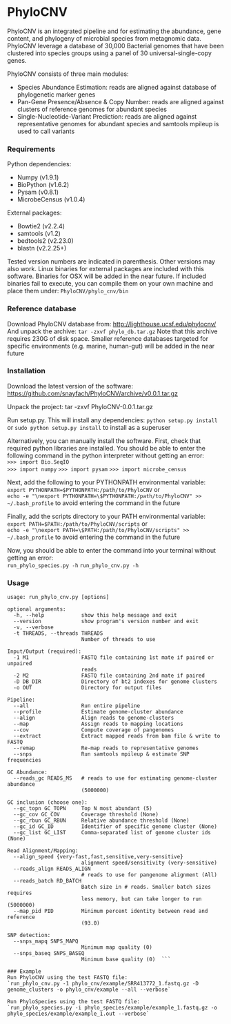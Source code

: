 # PhyloCNV
PhyloCNV is an integrated pipeline and for estimating the abundance, gene content, and phylogeny of microbial species from metagnomic data.  PhyloCNV leverage a database of 30,000 Bacterial genomes that have been clustered into species groups using a panel of 30 universal-single-copy genes. 

PhyloCNV consists of three main modules: 
* Species Abundance Estimation: reads are aligned against database of phylogenetic marker genes
* Pan-Gene Presence/Absence & Copy Number: reads are aligned against clusters of reference genomes for abundant species
* Single-Nucleotide-Variant Prediction: reads are aligned against representative genomes for abundant species and samtools mpileup is used to call variants

### Requirements
Python dependencies: 
* Numpy (v1.9.1)
* BioPython (v1.6.2)
* Pysam (v0.8.1)
* MicrobeCensus (v1.0.4)

External packages:
* Bowtie2 (v2.2.4)
* samtools (v1.2)
* bedtools2 (v2.23.0)
* blastn (v2.2.25+)

Tested version numbers are indicated in parenthesis. Other versions may also work.
Linux binaries for external packages are included with this software. Binaries for OSX will be added in the near future.
If included binaries fail to execute, you can compile them on your own machine and place them under: `PhyloCNV/phylo_cnv/bin`

### Reference database
Download PhyloCNV database from: http://lighthouse.ucsf.edu/phylocnv/ 
And unpack the archive: `tar -zxvf phylo_db.tar.gz` 
Note that this archive requires 230G of disk space. Smaller reference databases targeted for specific environments (e.g. marine, human-gut) will be added in the near future

### Installation

Download the latest version of the software: https://github.com/snayfach/PhyloCNV/archive/v0.0.1.tar.gz 

Unpack the project: tar -zxvf PhyloCNV-0.0.1.tar.gz 

Run setup.py. This will install any dependencies: 
`python setup.py install` or
`sudo python setup.py install` to install as a superuser

Alternatively, you can manually install the software.
First, check that required python libraries are installed. You should be able to enter the following command in the python interpreter without getting an error:  
`>>> import Bio.SeqIO`  
`>>> import numpy`
`>>> import pysam`
`>>> import microbe_census`

Next, add the following to your PYTHONPATH environmental variable:  
`export PYTHONPATH=$PYTHONPATH:/path/to/PhyloCNV` or  
`echo -e "\nexport PYTHONPATH=\$PYTHONPATH:/path/to/PhyloCNV" >> ~/.bash_profile` to avoid entering the command in the future

Finally, add the scripts directory to your PATH environmental variable:  
`export PATH=$PATH:/path/to/PhyloCNV/scripts` or  
`echo -e "\nexport PATH=\$PATH:/path/to/PhyloCNV/scripts" >> ~/.bash_profile` to avoid entering the command in the future

Now, you should be able to enter the command into your terminal without getting an error:  
`run_phylo_species.py -h`
`run_phylo_cnv.py -h`

### Usage

```
usage: run_phylo_cnv.py [options]

optional arguments:
  -h, --help            show this help message and exit
  --version             show program's version number and exit
  -v, --verbose
  -t THREADS, --threads THREADS
                        Number of threads to use

Input/Output (required):
  -1 M1                 FASTQ file containing 1st mate if paired or unpaired
                        reads
  -2 M2                 FASTQ file containing 2nd mate if paired
  -D DB_DIR             Directory of bt2 indexes for genome clusters
  -o OUT                Directory for output files

Pipeline:
  --all                 Run entire pipeline
  --profile             Estimate genome-cluster abundance
  --align               Align reads to genome-clusters
  --map                 Assign reads to mapping locations
  --cov                 Compute coverage of pangenomes
  --extract             Extract mapped reads from bam file & write to FASTQ
  --remap               Re-map reads to representative genomes
  --snps                Run samtools mpileup & estimate SNP frequencies

GC Abundance:
  --reads_gc READS_MS   # reads to use for estimating genome-cluster abundance
                        (5000000)

GC inclusion (choose one):
  --gc_topn GC_TOPN     Top N most abundant (5)
  --gc_cov GC_COV       Coverage threshold (None)
  --gc_rbun GC_RBUN     Relative abundance threshold (None)
  --gc_id GC_ID         Identifier of specific genome cluster (None)
  --gc_list GC_LIST     Comma-separated list of genome cluster ids (None)

Read Alignment/Mapping:
  --align_speed {very-fast,fast,sensitive,very-sensitive}
                        alignment speed/sensitivity (very-sensitive)
  --reads_align READS_ALIGN
                        # reads to use for pangenome alignment (All)
  --reads_batch RD_BATCH
                        Batch size in # reads. Smaller batch sizes requires
                        less memory, but can take longer to run (5000000)
  --map_pid PID         Minimum percent identity between read and reference
                        (93.0)

SNP detection:
  --snps_mapq SNPS_MAPQ
                        Minimum map quality (0)
  --snps_baseq SNPS_BASEQ
                        Minimum base quality (0)  ```
  
### Example
Run PhyloCNV using the test FASTQ file:
`run_phylo_cnv.py -1 phylo_cnv/example/SRR413772_1.fastq.gz -D genome_clusters -o phylo_cnv/example --all --verbose`

Run PhyloSpecies using the test FASTQ file: 
`run_phylo_species.py -i phylo_species/example/example_1.fastq.gz -o phylo_species/example/example_1.out --verbose`
